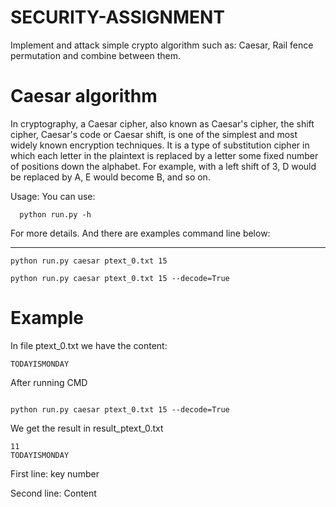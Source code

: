 # SECURITY-ASSIGNMENT
Implement and attack simple crypto algorithm such as: Caesar, Rail fence permutation and combine between them.

# Caesar algorithm
In cryptography, a Caesar cipher, also known as Caesar's cipher, the shift cipher, Caesar's code or Caesar shift, is one of the simplest and most widely known encryption techniques. It is a type of substitution cipher in which each letter in the plaintext is replaced by a letter some fixed number of positions down the alphabet. For example, with a left shift of 3, D would be replaced by A, E would become B, and so on.

Usage:
You can use:

```
  python run.py -h
```

For more details. And there are examples command line below:

----------------------------------------------------------------
```
python run.py caesar ptext_0.txt 15

python run.py caesar ptext_0.txt 15 --decode=True

```


# Example

In file ptext_0.txt we have the content:

```
TODAYISMONDAY
```


After running CMD

```

python run.py caesar ptext_0.txt 15 --decode=True

```

We get the result in result_ptext_0.txt

```
11
TODAYISMONDAY
```

First line: key number

Second line: Content

